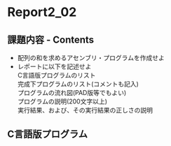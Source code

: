 # Report2_02  

## 課題内容 - Contents
* 配列の和を求めるアセンブリ・プログラムを作成せよ
* レポートに以下を記述せよ  
    C言語版プログラムのリスト  
    完成下プログラムのリスト(コメントも記入)  
    プログラムの流れ図(PAD版等でもよい)  
    プログラムの説明(200文字以上)  
    実行結果、および、その実行結果の正しさの説明  

## C言語版プログラム
